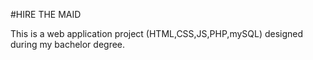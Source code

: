#HIRE THE MAID 

This is a web application project (HTML,CSS,JS,PHP,mySQL) designed during my bachelor degree.
